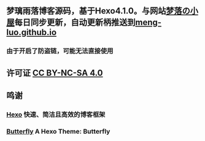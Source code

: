 ## 梦璃雨落博客源码，基于Hexo4.1.0。与网站[梦落の小屋](https://blog.dreamfall.cn)每日同步更新，自动更新柄推送到[meng-luo.github.io](https://github.com/meng-luo/meng-luo.github.io)

### 由于开启了防盗链，可能无法直接使用

## 许可证 [CC BY-NC-SA 4.0](https://creativecommons.org/licenses/by-nc-sa/4.0/)

## 鸣谢

### [Hexo](快速、简洁且高效的博客框架) 快速、简洁且高效的博客框架

### [Butterfly](https://github.com/jerryc127/hexo-theme-butterfly) A Hexo Theme: Butterfly